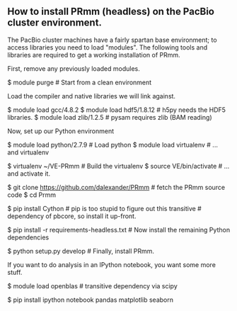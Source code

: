 
## How to install PRmm (headless) on the PacBio cluster environment.

The PacBio cluster machines have a fairly spartan base environment; to
access libraries you need to load "modules".  The following tools and
libraries are required to get a working installation of PRmm.

First, remove any previously loaded modules.

  $ module purge                                 # Start from a clean environment

Load the compiler and native libraries we will link against.

  $ module load gcc/4.8.2
  $ module load hdf5/1.8.12                      # h5py needs the HDF5 libraries.
  $ module load zlib/1.2.5                       # pysam requires zlib (BAM reading)

Now, set up our Python environment

  $ module load python/2.7.9                     # Load python
  $ module load virtualenv                       # ... and virtualenv

  $ virtualenv ~/VE-PRmm                         # Build the virtualenv
  $ source VE/bin/activate                       # ... and activate it.


  $ git clone https://github.com/dalexander/PRmm # fetch the PRmm source code
  $ cd Prmm

  $ pip install Cython                           # pip is too stupid to figure out this transitive
                                                 # dependency of pbcore, so install it up-front.

  $ pip install -r requirements-headless.txt     # Now install the remaining Python dependencies

  $ python setup.py develop                      # Finally, install PRmm.


If you want to do analysis in an IPython notebook, you want some more stuff.

  $ module load openblas                         # transitive dependency via scipy

  $ pip install ipython notebook pandas matplotlib seaborn
